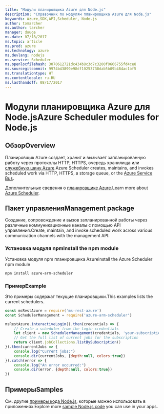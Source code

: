 ```yaml
---
title: "Модули планировщика Azure для Node.js"
description: "Справочник по модулям планировщика Azure для Node.js"
keywords: Azure,SDK,API,Scheduler, Node.js
author: tomarcher
ms.author: tarcher
manager: douge
ms.date: 07/18/2017
ms.topic: article
ms.prod: azure
ms.technology: azure
ms.devlang: nodejs
ms.service: Scheduler
ms.openlocfilehash: 3070612721dc434b8c3d7c3200f0666755fd4ce8
ms.sourcegitcommit: 9974b43899e98df10253738dab5b09b484ac1bf5
ms.translationtype: HT
ms.contentlocale: ru-RU
ms.lasthandoff: 08/17/2017
---
```

# <a name="azure-scheduler-modules-for-nodejs"></a><span data-ttu-id="4a113-104">Модули планировщика Azure для Node.js</span><span class="sxs-lookup"><span data-stu-id="4a113-104">Azure Scheduler modules for Node.js</span></span>

## <a name="overview"></a><span data-ttu-id="4a113-105">Обзор</span><span class="sxs-lookup"><span data-stu-id="4a113-105">Overview</span></span>

<span data-ttu-id="4a113-106">Планировщик Azure создает, хранит и вызывает запланированную работу через протоколы HTTP, HTTPS, очередь хранилища или [служебную шину Azure](/azure/service-bus-messaging/service-bus-messaging-overview).</span><span class="sxs-lookup"><span data-stu-id="4a113-106">Azure Scheduler creates, maintains, and invokes scheduled work via HTTP, HTTPS, a storage queue, or the [Azure Service Bus](/azure/service-bus-messaging/service-bus-messaging-overview).</span></span>

<span data-ttu-id="4a113-107">Дополнительные сведения о [планировщике Azure](/azure/scheduler/scheduler-intro).</span><span class="sxs-lookup"><span data-stu-id="4a113-107">Learn more about [Azure Scheduler](/azure/scheduler/scheduler-intro).</span></span>

## <a name="management-package"></a><span data-ttu-id="4a113-108">Пакет управления</span><span class="sxs-lookup"><span data-stu-id="4a113-108">Management package</span></span>

<span data-ttu-id="4a113-109">Создание, сопровождение и вызов запланированной работы через различные коммуникационные каналы с помощью API управления.</span><span class="sxs-lookup"><span data-stu-id="4a113-109">Create, maintain, and invoke scheduled work across various communication channels with the management API.</span></span>

### <a name="install-the-npm-module"></a><span data-ttu-id="4a113-110">Установка модуля npm</span><span class="sxs-lookup"><span data-stu-id="4a113-110">Install the npm module</span></span>

<span data-ttu-id="4a113-111">Установка модуля npm планировщика Azure</span><span class="sxs-lookup"><span data-stu-id="4a113-111">Install the Azure Scheduler npm module</span></span>

```bash
npm install azure-arm-scheduler
```

### <a name="example"></a><span data-ttu-id="4a113-112">Пример</span><span class="sxs-lookup"><span data-stu-id="4a113-112">Example</span></span>

<span data-ttu-id="4a113-113">Это примеры содержат текущие планировщики.</span><span class="sxs-lookup"><span data-stu-id="4a113-113">This examples lists the current schedulers.</span></span>

```javascript
const msRestAzure = require('ms-rest-azure')
const SchedulerManagement = require('azure-arm-scheduler')

msRestAzure.interactiveLogin().then(credentials => {
    // Create a scheduler from the login credentials
    let client = new SchedulerManagement(credentials, 'your-subscription-id')
    // Get the full list of current jobs for the subscription
    return client.jobCollections.listBySubscription()
}).then(currentJobs => {
    console.log("Current jobs:")
    console.dir(currentJobs, {depth:null, colors:true})
}).catch(error => {
    console.log("An error occurred:")
    console.dir(error, {depth:null, colors:true})
})
```

## <a name="samples"></a><span data-ttu-id="4a113-114">Примеры</span><span class="sxs-lookup"><span data-stu-id="4a113-114">Samples</span></span>

<span data-ttu-id="4a113-115">См. другие [примеры кода Node.js](https://azure.microsoft.com/resources/samples/?platform=nodejs), которые можно использовать в приложениях.</span><span class="sxs-lookup"><span data-stu-id="4a113-115">Explore more [sample Node.js code](https://azure.microsoft.com/resources/samples/?platform=nodejs) you can use in your apps.</span></span>
